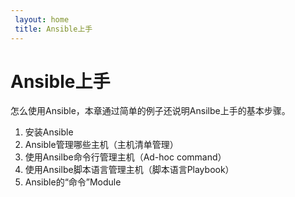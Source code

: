 ```yaml
---
 layout: home
 title: Ansible上手
---
```


# Ansible上手
怎么使用Ansible，本章通过简单的例子还说明Ansilbe上手的基本步骤。

1. 安装Ansible
2. Ansible管理哪些主机（主机清单管理）
3. 使用Ansilbe命令行管理主机（Ad-hoc command）
4. 使用Ansilbe脚本语言管理主机（脚本语言Playbook）
5. Ansible的“命令”Module
